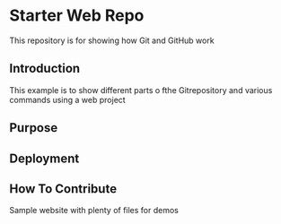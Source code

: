 # Starter Web Repo

This repository is for showing how Git and GitHub work
## Introduction
This example is to show different parts o fthe Gitrepository
and various commands using a web project
## Purpose

## Deployment

## How To Contribute

Sample website with plenty of files for demos
